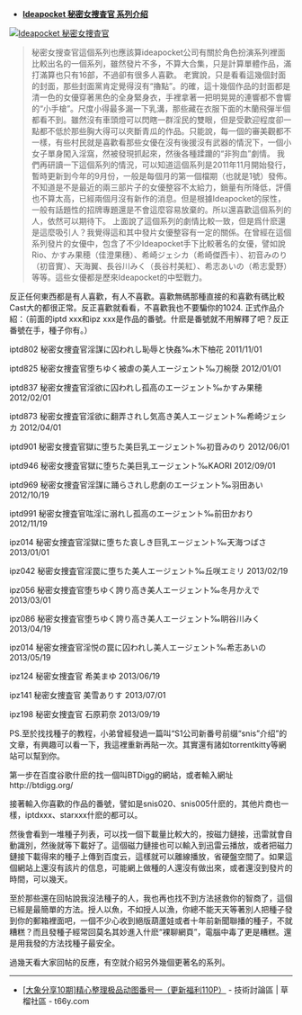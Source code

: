 - [**Ideapocket 秘密女捜査官 系列介绍**](https://t66y.com/htm_data/7/1311/978164.html)

> <a href="https://t66y.com/htm_data/7/1905/3524721.html">
<img src="https://camo.githubusercontent.com/8961005c324234949628dab56260df2b6c2d7e7a/68747470733a2f2f7777772e707269766163797069632e636f6d2f696d616765732f323031392f30352f31332f69707a313034706c363135633336656161636134386130332e6d642e6a7067" border="0" alt="Ideapocket 秘密女捜査官" title="[东京老杨]带你走进AV女优的拍摄现场 ——AV拍摄细节一文全解密 - 技術討論區 | 草榴社區 - t66y.com"></a>

> 秘密女搜查官這個系列也應該算ideapocket公司有關於角色扮演系列裡面比較出名的一個系列，雖然發片不多，不算大合集，只是計算單體作品，滿打滿算也只有16部，不過卻有很多人喜歡。
老實說，只是看看這幾個封面的封面，那些封面黨肯定覺得沒有“擼點”。的確，這十幾個作品的封面都是清一色的女優穿著黑色的全身緊身衣，手裡拿著一把明晃晃的連響都不會響的“小手槍”。尺度小得最多漏一下乳溝，那些藏在衣服下面的木蘭飛彈半個都看不到。雖然沒有車頭燈可以閃瞎一群淫民的雙眼，但是受歡迎程度卻一點都不低於那些胸大得可以夾斷青瓜的作品。只能說，每一個的審美觀都不一樣，有些村民就是喜歡看那些女優在沒有後援沒有武器的情況下，一個小女子單身闖入淫窩，然被發現抓起來，然後各種蹂躪的“非狗血”劇情。
我們再研讀一下這個系列的情況，可以知道這個系列是2011年11月開始發行，暫時更新到今年的9月份，一般是每個月的第一個檔期（也就是1號）發佈。不知道是不是最近的兩三部片子的女優整容不太給力，銷量有所降低，評價也不算太高，已經兩個月沒有新作的消息。但是根據Ideapocket的尿性，一般有話題性的招牌專題還是不會這麼容易放棄的。所以還喜歡這個系列的人，依然可以期待下。
上面說了這個系列的劇情比較一致，但是爲什麽還是這麼吸引人？我覺得這和其中發片女優整容有一定的關係。在曾經在這個系列發片的女優中，包含了不少Ideapocket手下比較著名的女優，譬如說Rio、かすみ果穂（佳澄果穗）、希崎ジェシカ（希崎傑西卡）、初音みのり（初音實）、天海翼、長谷川みく（長谷村美紅）、希志あいの（希志愛野）等等。這些女優都是歷來Ideapocket的中堅戰力。

反正任何東西都是有人喜歡，有人不喜歡。喜歡無碼那種直接的和喜歡有碼比較Cast大的都很正常。反正喜歡就看看，不喜歡我也不要騙你的1024.
正式作品介紹：（前面的iptd xxx和ipz xxx是作品的番號。什麽是番號就不用解釋了吧？反正番號在手，種子你有。）


iptd802 秘密女捜査官淫謀に囚われし恥辱と快姦‰木下柚花 2011/11/01

 

iptd825 秘密女捜査官堕ちゆく被虐の美人エージェント‰刀椀漀 2012/01/01

 

iptd837 秘密女捜査官淫欲に囚われし孤高のエージェント‰かすみ果穂 2012/02/01

 

iptd873 秘密女捜査官淫欲に翻弄されし気高き美人エージェント‰希崎ジェシカ 2012/04/01

 

iptd901 秘密女捜査官獄に堕ちた美巨乳エージェント‰初音みのり 2012/06/01

 

iptd946 秘密女捜査官獄に堕ちた美巨乳エージェント‰KAORI 2012/09/01

 

iptd969 秘密女捜査官淫謀に踊らされし悲劇のエージェント‰羽田あい 2012/10/19

 

iptd991 秘密女捜査官吰淫に溺れし孤高のエージェント‰前田かおり 2012/11/19

 

ipz014 秘密女捜査官淫獄に堕ちた哀しき巨乳エージェント‰天海つばさ 2013/01/01

 

ipz042 秘密女捜査官淫罠に堕ちた美人エージェント‰丘咲エミリ 2013/02/19

 

ipz056 秘密女捜査官堕ちゆく誇り高き美人エージェント‰冬月かえで 2013/03/01

 

ipz086 秘密女捜査官堕ちゆく誇り高き美人エージェント‰眀谷川みく 2013/04/19

 

ipz014 秘密女捜査官淫悦の罠に囚われし美人エージェント‰希志あいの 2013/05/19

 

ipz124 秘密女捜査官 希美まゆ 2013/06/19

 

ipz141 秘密女捜査官 美雪ありす 2013/07/01

 

ipz198 秘密女捜査官 石原莉奈 2013/09/19

 




PS.至於找找種子的教程，小弟曾經發過一篇叫“S1公司新番号前缀“snis”介绍”的文章，有興趣可以看一下，我這裡重新再貼一次。其實還有諸如torrentkitty等網站可以幫到你。


第一步在百度谷歌什麽的找一個叫BTDigg的網站，或者輸入網址http://btdigg.org/




 

接著輸入你喜歡的作品的番號，譬如是snis020、snis005什麽的，其他片商也一樣，iptdxxx、starxxx什麽的都可以。

 

然後會看到一堆種子列表，可以找一個下載量比較大的，按磁力鏈接，迅雷就會自動識別，然後就等下載好了。這個磁力鏈接也可以輸入到迅雷云播放，或者把磁力鏈接下載得來的種子上傳到百度云，這樣就可以離線播放，省硬盤空間了。如果這個網站上還沒有該片的信息，可能網上做種的人還沒有做出來，或者還沒到發片的時間，可以幾天。

 

至於那些還在回帖說我沒法種子的人，我也再也找不到方法拯救你的智商了，這個已經是最簡單的方法。授人以魚，不如授人以漁，你總不能天天等著別人把種子發到你的郵箱裡面吧，一個不少心收到絕版葫蘆娃或者十年前新聞聯播的種子，不就糟糕？而且發種子經常回莫名其妙進入什麽“裸聊網頁”，電腦中毒了更是糟糕。還是用我發的方法找種子最安全。

過幾天看大家回帖的反應，有空就介紹另外幾個更著名的系列。

------------------------------------------------------------

- [[大象分享10期]精心整理极品动图番号一（更新福利110P）](https://t66y.com/htm_data/7/1711/2795958.html) - 技術討論區 | 草榴社區 - t66y.com
